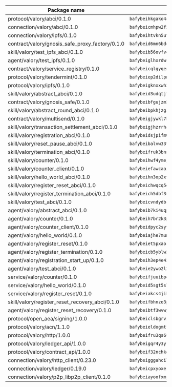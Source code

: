 | Package name                                                  | Package hash                                                  |
| ------------------------------------------------------------- | ------------------------------------------------------------- |
| protocol/valory/abci/0.1.0                                    | `bafybeihkgako44fzgurcv4hgbems4ptdtosae4lopnnr75eczb6kx3x2lm` |
| connection/valory/abci/0.1.0                                  | `bafybeicmhpw2f5c3vds6lwlv2q4fa5nd6zonnvgdretrwfly7ylpiofdqq` |
| connection/valory/ipfs/0.1.0                                  | `bafybeihtvkn5uv3ibumme7zzmrxx7iehc6lnjhil726h2jidpdzzjnd5ay` |
| contract/valory/gnosis_safe_proxy_factory/0.1.0               | `bafybeid6mn6bdqory2v5ch4oqeqbp22njlrx77hq3u4k6xjrdtebgc472e` |
| skill/valory/test_ipfs_abci/0.1.0                             | `bafybeib56ovfvqmo2hmui73nbcb2tphw3ya3m5vvqdeafmoj4qeqd52m7e` |
| agent/valory/test_ipfs/0.1.0                                  | `bafybeiglhxrdwux42typ4zhmy2vwxsuyuxjcel5torpa7agvrczl5awfdu` |
| contract/valory/service_registry/0.1.0                        | `bafybeicqlgyqenofsfzwgv5yxs6iclljwlsqinirpyg7a4nrofugb62pvm` |
| protocol/valory/tendermint/0.1.0                              | `bafybeiep2dilpmu3je4z2kq7yc7l6n7ax5knwfax2ufvmnflt3uj2wrbju` |
| protocol/valory/ipfs/0.1.0                                    | `bafybeigknxxwh2xts7ijbacils4a4cgq7jhcdvwahshbw22zw5hnncsfla` |
| skill/valory/abstract_abci/0.1.0                              | `bafybeid3udqtjtl4txht2z3tm3z3mr2nqtoddtno3u3urxjqjbbpqeelli` |
| contract/valory/gnosis_safe/0.1.0                             | `bafybeibfgujzm23e2owls6pqyro5jvzpketidqwqpabf47xvlbpglhcmpe` |
| skill/valory/abstract_round_abci/0.1.0                        | `bafybeibpkhjzgihmnopsoypxevbvyzjfkvgpvharo6cbgkiv5qcpefd6da` |
| contract/valory/multisend/0.1.0                               | `bafybeigjywkl7hydjsrkogob3xebj2ifhqwmfhhxoeyrndzhhxi5u6amey` |
| skill/valory/transaction_settlement_abci/0.1.0                | `bafybeigjhzrrhapfjqxn2tbwebxiv53z5kvboqbot6nu6zkq22eaamcjsu` |
| skill/valory/registration_abci/0.1.0                          | `bafybeidsjpifmwso4dd4x7p2hj3p6sj76q57psk5kcwaozs6x2ccvdlvre` |
| skill/valory/reset_pause_abci/0.1.0                           | `bafybeibalvw33vt2ocqevued742eaajyvnrlc5t6rqlish4gtmtw5etrd4` |
| skill/valory/termination_abci/0.1.0                           | `bafybeifruk3bnnjq7r5l5a4xn7db6oytbma7ka5gvbrgnqej7q4nlgqaru` |
| skill/valory/counter/0.1.0                                    | `bafybeihwf4ymejsriovlv3qqwyf3bkjifsb4ssaogwdgvs37dbwltoj27u` |
| skill/valory/counter_client/0.1.0                             | `bafybeiefawcaaiy4matry7m53k36kqy4uadtmtpuulatnt5afkezx6napa` |
| skill/valory/hello_world_abci/0.1.0                           | `bafybeihn3op2xvjsjyhhju642jwuxno6tpfd7ga3cbbfitzpi6ngxrophe` |
| skill/valory/register_reset_abci/0.1.0                        | `bafybeichwqcq5dqemfxplozzk7hz25pdhpuorrs3d6natj4jkc6ddtmxwi` |
| skill/valory/register_termination_abci/0.1.0                  | `bafybeich5dbf3ulggp3jddtcqaybrdtev2zznvuelnsqkqcp3iewzjcopi` |
| skill/valory/test_abci/0.1.0                                  | `bafybeicvndydbcuxlg55ymanirwpc6qt2q3awbl3oea5625l53h7rjpswm` |
| agent/valory/abstract_abci/0.1.0                              | `bafybeib7ki4uqp6b6sqmi3w5mba5r6hxl4mayrfnj2fxywqzq56rr4dgwu` |
| agent/valory/counter/0.1.0                                    | `bafybeih7br2k3pgbxto7nzctncmkidwuavmnz2jzp4qpuasxbvioi5noxu` |
| agent/valory/counter_client/0.1.0                             | `bafybeidpyc2syvuv3px52gmeaismyhcn4xskbzts22frwlxrwioj53vh6i` |
| agent/valory/hello_world/0.1.0                                | `bafybeiajhe7mumntbm3u7m5dumud5jmipbrbmmc4iy6tnioghkhv4u6hq4` |
| agent/valory/register_reset/0.1.0                             | `bafybeiet5pxaosp55ixbsw2qv43enoljigqgra47z6svi6ddnqawkwyify` |
| agent/valory/register_termination/0.1.0                       | `bafybeicb5yblw3aaiyehfamxmp6vxr2wefm7bb42wtj3h5yhl5ubgkvrhy` |
| agent/valory/registration_start_up/0.1.0                      | `bafybeih3ep4e45csdhgvvrofkhld7z2vqjfase23tfr2olha4yst5a67zu` |
| agent/valory/test_abci/0.1.0                                  | `bafybeie2ywo2l2pnyfp2t52mcpxbzjv6wuhfxk5tflefolovdtasjkpkqq` |
| service/valory/counter/0.1.0                                  | `bafybeifjuuibpe642lqmwpzsvs6x56cqqlfn7m5jpy6xngf5nr5immbvxq` |
| service/valory/hello_world/0.1.0                              | `bafybeid5sgt5s7ycnpncplrs6okduuboeggb6cdjwzdg6aj5wqx2dcghxa` |
| service/valory/register_reset/0.1.0                           | `bafybeiakcs4jihajxofjpmectxaslrbocd353wdnng44hlpushgyp3jbmy` |
| skill/valory/register_reset_recovery_abci/0.1.0               | `bafybeifbhnzo3pvzc4fwisaxyg2wo4rzfs62x3crm2s5ixywdoupatad5q` |
| agent/valory/register_reset_recovery/0.1.0                    | `bafybeibtf3wvwyx5irrz6i3samiwieya2zhe6cubr4rilkmwxex2qmq74m` |
| protocol/open_aea/signing/1.0.0                               | `bafybeiclsbgrviyxbmi2vex5ze3dhr7ywohrqedebx26jozayxvroqtegq` |
| protocol/valory/acn/1.1.0                                     | `bafybeieldogmtf3m4jdsvt4vvyay3jh54rjn3deasymfw43vz3o42vigmq` |
| protocol/valory/http/1.0.0                                    | `bafybeifru3qs6udfzprax7jxktbsuzn7immfvi3scgfspifq3zdxwkgvnm` |
| protocol/valory/ledger_api/1.0.0                              | `bafybeigqr4y3ykz3iulrcoqmji7hy3dxaoy7zmyyzff4ivpbubcpwdknai` |
| protocol/valory/contract_api/1.0.0                            | `bafybeif32nchkgn6yet7e5gt4auhf7lsahxnj4t36kxbw55p3gi7qpeuxq` |
| connection/valory/http_client/0.23.0                          | `bafybeigggahci7hq6tr3tyueatgkvgn73y4b3av2vk7vtr7jkeuwsqcteq` |
| connection/valory/ledger/0.19.0                               | `bafybeicpxyoxez7lperltamvikxu6vzk2lhqakbivce4nzywyzoqbxoogm` |
| connection/valory/p2p_libp2p_client/0.1.0                     | `bafybeiayoofxmj6z3pasn2akqj3udgq2ta2ar6mv6zoehstul2btvv3gqa` |
